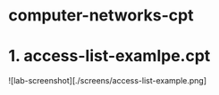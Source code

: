 # computer-networks-cpt

# 1. access-list-examlpe.cpt

![lab-screenshot][./screens/access-list-example.png]
